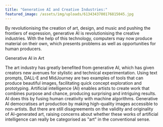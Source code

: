 ```yaml
---
title: "Generative AI and Creative Industries:"
featured_image: /assets/img/uploads/6134343700176815045.jpg
---
```

<!--StartFragment-->

By revolutionising the creation of art, design, and music and pushing the frontiers of expression, generative AI is revolutionising the creative industries. With the help of this technology, computers may now produce material on their own, which presents problems as well as opportunities for human producers.

Generative AI in Art

The art industry has greatly benefited from generative AI, which has given creators new avenues for stylistic and technical experimentation. Using text prompts, DALL-E and MidJourney are two examples of tools that can produce beautiful images, facilitating quick concept exploration and prototyping. Artificial intelligence (AI) enables artists to create work that combines purpose and chance, producing surprising and intriguing results. AI does this by fusing human creativity with machine algorithms. Generative AI democratises art production by making high-quality images accessible to non-artists. But there are still disagreements on the validity and originality of AI-generated art, raising concerns about whether these works of artificial intelligence can really be categorised as "art" in the conventional sense.

<!--EndFragment-->
